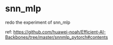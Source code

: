 # snn_mlp
redo the experiment of snn_mlp 

ref: https://github.com/huawei-noah/Efficient-AI-Backbones/tree/master/snnmlp_pytorch#contents
